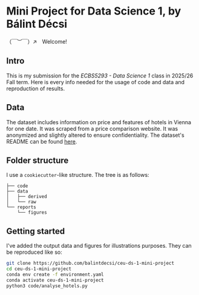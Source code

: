 # Mini Project for Data Science 1, by Bálint Décsi
（￣︶￣）↗　Welcome!
## Intro
This is my submission for the *ECBS5293 - Data Science 1* class in 2025/26 Fall term. Here is every info needed for the usage of code and data and reproduction of results.

## Data
The dataset includes information on price and features of hotels in Vienna for one date. It was scraped from a price comparison website. It was anonymized and slightly altered to ensure confidentiality. The dataset's README can be found [here](https://gabors-data-analysis.com/datasets/hotels-vienna/).

## Folder structure
I use a `cookiecutter`-like structure. The tree is as follows:
```
├── code
├── data
│   ├── derived
│   └── raw
└── reports
    └── figures
```

## Getting started
I've added the output data and figures for illustrations purposes. They can be reproduced like so:
```bash
git clone https://github.com/balintdecsi/ceu-ds-1-mini-project
cd ceu-ds-1-mini-project
conda env create -f environment.yaml
conda activate ceu-ds-1-mini-project
python3 code/analyse_hotels.py
```
